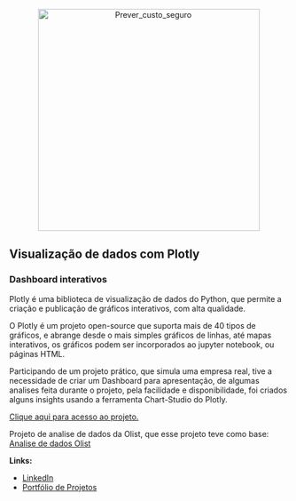 <p align="center">
  <img src="https://image.freepik.com/vetores-gratis/ilustracao-do-conceito-de-analise-da-instalacao_114360-1438.jpg" alt="Prever_custo_seguro"height=400px >
</p>

## Visualização de dados com Plotly
### Dashboard interativos

Plotly é uma biblioteca de visualização de dados do Python, que permite a criação e publicação de gráficos interativos, com alta qualidade.

O Plotly é um projeto open-source que suporta mais de 40 tipos de gráficos, e abrange desde o mais simples gráficos de linhas, até mapas interativos, os gráficos podem ser incorporados ao jupyter notebook, ou páginas HTML.

Participando de um projeto prático, que simula uma empresa real, tive a necessidade de criar um Dashboard para apresentação, de algumas analises feita durante o projeto, pela facilidade e disponibilidade, foi criados alguns insights usando a ferramenta Chart-Studio do Plotly.

[Clique aqui para acesso ao projeto.](https://github.com/villani31/plotly/blob/main/Visualiza%C3%A7%C3%A3o_Dados-Plotly.ipynb)

Projeto de analise de dados da Olist, que esse projeto teve como base: [Analise de dados Olist](https://github.com/villani31/Vendas_Olist)
  
**Links:**
* [LinkedIn](https://www.linkedin.com/in/thiagovillani)
* [Portfólio de Projetos](https://github.com/villani31/Data_Science)
